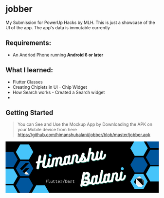# jobber

My Submission for PowerUp Hacks by MLH.
This is just a showcase of the UI of the app. The app's data is immutable currently
## Requirements:
- An Andriod Phone running **Android 6 or later**


## What I learned:
- Flutter Classes
- Creating Chiplets in UI - Chip Widget
- How Search works - Created a Search widget
- 

## Getting Started
>You can See and Use the Mockup App by Downloading the APK on your Mobile device from here
>https://github.com/himanshubalani/jobber/blob/master/jobber.apk

<img src="https://github.com/himanshubalani/nameheaders/blob/main/Github%20Flutter.png?raw=true">
